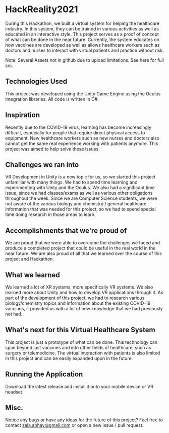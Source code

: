 # HackReality2021
During this Hackathon, we built a virtual system for helping the healthcare industry. In this system, they can be trained in various activities as well as educated in an interactive style. This project serves as a proof of concept of what can be done in the near future. Currently, the system educates on how vaccines are developed as well as allows healthcare workers such as doctors and nurses to interact with virtual patients and practice without risk.

Note: Several Assets not in github due to upload limitations. See here for full src.

## Technologies Used
This project was developed using the Unity Game Engine using the Oculus Integration libraries. All code is written in C#.

## Inspiration
Recently due to the COVID-19 virus, learning has become increasingly difficult, especially for people that require direct physical access to equipment. New healthcare workers such as new nurses and doctors also cannot get the same real experience working with patients anymore. This project was aimed to help solve these issues.

## Challenges we ran into
VR Development in Unity is a new topic for us, so we started this project unfamiliar with many things. We had to spend time learning and experimenting with Unity and the Oculus. We also had a significant time issue, since we had classes/exams as well as various other obligations throughout the week. Since we are Computer Science students, we were not aware of the various biology and chemistry / general healthcare information that was needed for this project, so we had to spend special time doing research in those areas to learn.

## Accomplishments that we're proud of
We are proud that we were able to overcome the challenges we faced and produce a completed project that could be useful in the real world in the near future. We are also proud of all that we learned over the course of this project and Hackathon.

## What we learned
We learned a lot of XR systems, more specifically VR systems. We also learned more about Unity and how to develop VR applications through it. As part of the development of this project, we had to research various biology/chemistry topics and information about the existing COVID-19 vaccines, it provided us with a lot of new knowledge that we had previously not had.

## What's next for this Virtual Healthcare System
This project is just a prototype of what can be done. This technology can span beyond just vaccines and into other fields of healthcare, such as surgery or telemedicine. The virtual interaction with patients is also limited in this project and can be easily expanded upon in the future.

## Running the Application
Download the latest release and install it onto your mobile device or VR headset.

## Misc.
Notice any bugs or have any ideas for the future of this project? Feel free to contact zala.abhay@gmail.com or open a new issue / pull request.
